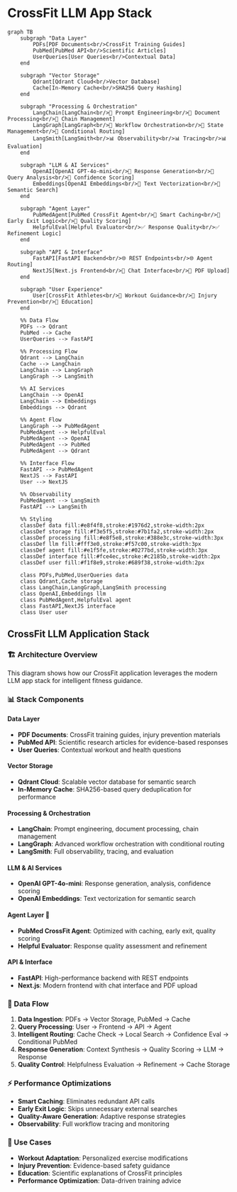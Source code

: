 # CrossFit LLM App Stack

```mermaid
graph TB
    subgraph "Data Layer"
        PDFs[PDF Documents<br/>CrossFit Training Guides]
        PubMed[PubMed API<br/>Scientific Articles]
        UserQueries[User Queries<br/>Contextual Data]
    end

    subgraph "Vector Storage"
        Qdrant[Qdrant Cloud<br/>Vector Database]
        Cache[In-Memory Cache<br/>SHA256 Query Hashing]
    end

    subgraph "Processing & Orchestration"
        LangChain[LangChain<br/>🔗 Prompt Engineering<br/>🔗 Document Processing<br/>🔗 Chain Management]
        LangGraph[LangGraph<br/>🔀 Workflow Orchestration<br/>🔀 State Management<br/>🔀 Conditional Routing]
        LangSmith[LangSmith<br/>📊 Observability<br/>📊 Tracing<br/>📊 Evaluation]
    end

    subgraph "LLM & AI Services"
        OpenAI[OpenAI GPT-4o-mini<br/>🧠 Response Generation<br/>🧠 Query Analysis<br/>🧠 Confidence Scoring]
        Embeddings[OpenAI Embeddings<br/>🔢 Text Vectorization<br/>🔢 Semantic Search]
    end

    subgraph "Agent Layer"
        PubMedAgent[PubMed CrossFit Agent<br/>🚀 Smart Caching<br/>🚀 Early Exit Logic<br/>🚀 Quality Scoring]
        HelpfulEval[Helpful Evaluator<br/>✅ Response Quality<br/>✅ Refinement Logic]
    end

    subgraph "API & Interface"
        FastAPI[FastAPI Backend<br/>🌐 REST Endpoints<br/>🌐 Agent Routing]
        NextJS[Next.js Frontend<br/>💬 Chat Interface<br/>📄 PDF Upload]
    end

    subgraph "User Experience"
        User[CrossFit Athletes<br/>👤 Workout Guidance<br/>👤 Injury Prevention<br/>👤 Education]
    end

    %% Data Flow
    PDFs --> Qdrant
    PubMed --> Cache
    UserQueries --> FastAPI

    %% Processing Flow
    Qdrant --> LangChain
    Cache --> LangChain
    LangChain --> LangGraph
    LangGraph --> LangSmith

    %% AI Services
    LangChain --> OpenAI
    LangChain --> Embeddings
    Embeddings --> Qdrant

    %% Agent Flow
    LangGraph --> PubMedAgent
    PubMedAgent --> HelpfulEval
    PubMedAgent --> OpenAI
    PubMedAgent --> PubMed
    PubMedAgent --> Qdrant

    %% Interface Flow
    FastAPI --> PubMedAgent
    NextJS --> FastAPI
    User --> NextJS

    %% Observability
    PubMedAgent --> LangSmith
    FastAPI --> LangSmith

    %% Styling
    classDef data fill:#e8f4f8,stroke:#1976d2,stroke-width:2px
    classDef storage fill:#f3e5f5,stroke:#7b1fa2,stroke-width:2px
    classDef processing fill:#e8f5e8,stroke:#388e3c,stroke-width:3px
    classDef llm fill:#fff3e0,stroke:#f57c00,stroke-width:3px
    classDef agent fill:#e1f5fe,stroke:#0277bd,stroke-width:3px
    classDef interface fill:#fce4ec,stroke:#c2185b,stroke-width:2px
    classDef user fill:#f1f8e9,stroke:#689f38,stroke-width:2px

    class PDFs,PubMed,UserQueries data
    class Qdrant,Cache storage
    class LangChain,LangGraph,LangSmith processing
    class OpenAI,Embeddings llm
    class PubMedAgent,HelpfulEval agent
    class FastAPI,NextJS interface
    class User user
```

## CrossFit LLM Application Stack

### **🏗️ Architecture Overview**

This diagram shows how our CrossFit application leverages the modern LLM app stack for intelligent fitness guidance.

### **📊 Stack Components**

#### **Data Layer**

- **PDF Documents**: CrossFit training guides, injury prevention materials
- **PubMed API**: Scientific research articles for evidence-based responses
- **User Queries**: Contextual workout and health questions

#### **Vector Storage**

- **Qdrant Cloud**: Scalable vector database for semantic search
- **In-Memory Cache**: SHA256-based query deduplication for performance

#### **Processing & Orchestration**

- **LangChain**: Prompt engineering, document processing, chain management
- **LangGraph**: Advanced workflow orchestration with conditional routing
- **LangSmith**: Full observability, tracing, and evaluation

#### **LLM & AI Services**

- **OpenAI GPT-4o-mini**: Response generation, analysis, confidence scoring
- **OpenAI Embeddings**: Text vectorization for semantic search

#### **Agent Layer** 🚀

- **PubMed CrossFit Agent**: Optimized with caching, early exit, quality scoring
- **Helpful Evaluator**: Response quality assessment and refinement

#### **API & Interface**

- **FastAPI**: High-performance backend with REST endpoints
- **Next.js**: Modern frontend with chat interface and PDF upload

### **🔄 Data Flow**

1. **Data Ingestion**: PDFs → Vector Storage, PubMed → Cache
2. **Query Processing**: User → Frontend → API → Agent
3. **Intelligent Routing**: Cache Check → Local Search → Confidence Eval → Conditional PubMed
4. **Response Generation**: Context Synthesis → Quality Scoring → LLM → Response
5. **Quality Control**: Helpfulness Evaluation → Refinement → Cache Storage

### **⚡ Performance Optimizations**

- **Smart Caching**: Eliminates redundant API calls
- **Early Exit Logic**: Skips unnecessary external searches
- **Quality-Aware Generation**: Adaptive response strategies
- **Observability**: Full workflow tracing and monitoring

### **🎯 Use Cases**

- **Workout Adaptation**: Personalized exercise modifications
- **Injury Prevention**: Evidence-based safety guidance
- **Education**: Scientific explanations of CrossFit principles
- **Performance Optimization**: Data-driven training advice
